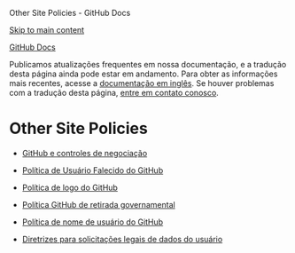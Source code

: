 Other Site Policies - GitHub Docs

[Skip to main content](#main-content)

[](/pt)[GitHub Docs](/pt)

Publicamos atualizações frequentes em nossa documentação, e a tradução desta página ainda pode estar em andamento. Para obter as informações mais recentes, acesse a [documentação em inglês](/en). Se houver problemas com a tradução desta página, [entre em contato conosco](https://github.com/contact?form[subject]=translation%20issue%20on%20docs.github.com&form[comments]=).

Other Site Policies
==========

* [GitHub e controles de negociação](/pt/site-policy/other-site-policies/github-and-trade-controls)

* [Política de Usuário Falecido do GitHub](/pt/site-policy/other-site-policies/github-deceased-user-policy)

* [Política de logo do GitHub](/pt/site-policy/other-site-policies/github-logo-policy)

* [Política GitHub de retirada governamental](/pt/site-policy/other-site-policies/github-government-takedown-policy)

* [Política de nome de usuário do GitHub](/pt/site-policy/other-site-policies/github-username-policy)

* [Diretrizes para solicitações legais de dados do usuário](/pt/site-policy/other-site-policies/guidelines-for-legal-requests-of-user-data)
